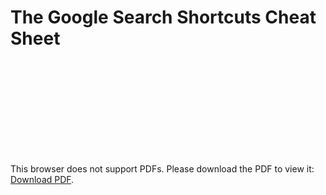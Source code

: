 # The Google Search Shortcuts Cheat Sheet

<object data="./pdfs/google-search-cheat-sheet.pdf" type="application/pdf" width="700px" height="700px">
    <embed src="google-search-cheat-sheet.pdf">
        <p>This browser does not support PDFs. Please download the PDF to view it: <a href="google-search-cheat-sheet.pdf">Download PDF</a>.</p>
    </embed>
</object>